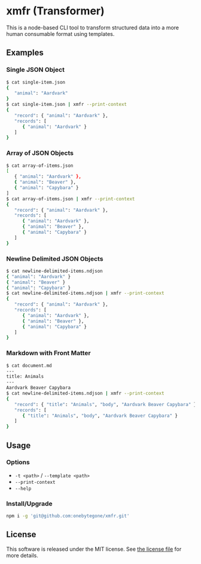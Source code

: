 # xmfr (Transformer)

This is a node-based CLI tool to transform structured data into a more human consumable
format using templates.

## Examples

### Single JSON Object

```bash
$ cat single-item.json
{
   "animal": "Aardvark"
}
$ cat single-item.json | xmfr --print-context
{
   "record": { "animal": "Aardvark" },
   "records": [
      { "animal": "Aardvark" }
   ]
}
```

### Array of JSON Objects

```bash
$ cat array-of-items.json
[
   { "animal": "Aardvark" },
   { "animal": "Beaver" },
   { "animal": "Capybara" }
]
$ cat array-of-items.json | xmfr --print-context
{
   "record": { "animal": "Aardvark" },
   "records": [
      { "animal": "Aardvark" },
      { "animal": "Beaver" },
      { "animal": "Capybara" }
   ]
}
```

### Newline Delimited JSON Objects

```bash
$ cat newline-delimited-items.ndjson
{ "animal": "Aardvark" }
{ "animal": "Beaver" }
{ "animal": "Capybara" }
$ cat newline-delimited-items.ndjson | xmfr --print-context
{
   "record": { "animal": "Aardvark" },
   "records": [
      { "animal": "Aardvark" },
      { "animal": "Beaver" },
      { "animal": "Capybara" }
   ]
}
```

### Markdown with Front Matter

```bash
$ cat document.md
---
title: Animals
---
Aardvark Beaver Capybara
$ cat newline-delimited-items.ndjson | xmfr --print-context
{
   "record": { "title": "Animals", "body", "Aardvark Beaver Capybara" },
   "records": [
      { "title": "Animals", "body", "Aardvark Beaver Capybara" }
   ]
}
```

## Usage

### Options

   * `-t <path>` / `--template <path>`
   * `--print-context`
   * `--help`

### Install/Upgrade

```bash
npm i -g 'git@github.com:onebytegone/xmfr.git'
```

## License

This software is released under the MIT license. See [the license file](LICENSE) for more
details.
